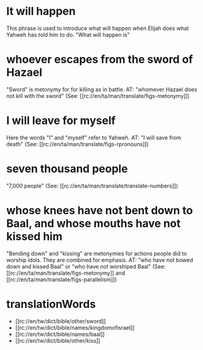 # It will happen

This phrase is used to introduce what will happen when Elijah does what Yahweh has told him to do. "What will happen is"

# whoever escapes from the sword of Hazael

"Sword" is metonymy for for killing as in battle. AT: "whomever Hazael does not kill with the sword" (See: [[rc://en/ta/man/translate/figs-metonymy]])

# I will leave for myself

Here the words "I" and "myself" refer to Yahweh. AT: "I will save from death" (See: [[rc://en/ta/man/translate/figs-rpronouns]])

# seven thousand people

"7,000 people" (See: [[rc://en/ta/man/translate/translate-numbers]])

# whose knees have not bent down to Baal, and whose mouths have not kissed him

"Bending down" and "kissing" are metonymies for actions people did to worship idols. They are combined for emphasis. AT: "who have not bowed down and kissed Baal" or "who have not worshiped Baal" (See: [[rc://en/ta/man/translate/figs-metonymy]] and [[rc://en/ta/man/translate/figs-parallelism]])

# translationWords

* [[rc://en/tw/dict/bible/other/sword]]
* [[rc://en/tw/dict/bible/names/kingdomofisrael]]
* [[rc://en/tw/dict/bible/names/baal]]
* [[rc://en/tw/dict/bible/other/kiss]]